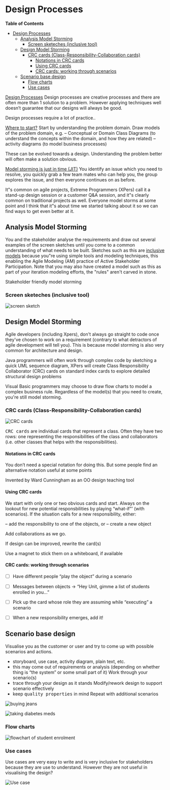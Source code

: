 # Design Processes

<!-- markdown-toc start - Don't edit this section. Run M-x markdown-toc-refresh-toc -->
**Table of Contents**

- [Design Processes](#design-processes)
    - [Analysis Model Storming](#analysis-model-storming)
        - [Screen sketeches (inclusive tool)](#screen-sketeches-inclusive-tool)
    - [Design Model Storming](#design-model-storming)
        - [CRC cards (Class-Responsibility-Collaboration cards)](#crc-cards-class-responsibility-collaboration-cards)
            - [Notations in CRC cards](#notations-in-crc-cards)
            - [Using CRC cards](#using-crc-cards)
            - [CRC cards: working through scenarios](#crc-cards-working-through-scenarios)
    - [Scenario base design](#scenario-base-design)
        - [Flow charts](#flow-charts)
        - [Use cases](#use-cases)

<!-- markdown-toc end -->



[Design Processes][agilemodeling] Design processes are creative processes and there are often more than 1 solution to a problem. However applying techniques well doesn’t guarantee that our designs will always be good.

Design processes require a lot of practice..

[Where to start?][agilemodeling] Start by understanding the problem domain. Draw models of the problem domain, e.g.
      – Conceptual or Domain Class Diagrams (to understand the
      concepts within the domain, and how they are related)
      – activity diagrams (to model business processes)

These can be evolved towards a design. Understanding the problem better will often make a solution obvious.


[Model storming is just in time (JIT)][agilemodeling] You identify an issue which you need to resolve, you quickly grab a few team mates who can help you, the group explores the issue, and then everyone continues on as before. 

It"s common on agile projects, Extreme Programmers (XPers) call it a stand-up design session or a customer Q&A session, and it"s clearly common on traditional projects as well. Everyone model storms at some point and I think that it"s about time we started talking about it so we can find ways to get even better at it.


## Analysis Model Storming

You and the stakeholder analyse the requirements and draw out several examples of the screen sketches until you come to a common understanding of what needs to be built. Sketches such as this are [inclusive models][inclusivetools] because you"re using simple tools and modeling techniques, this enabling the Agile Modeling (AM) practice of Active Stakeholder Participation. Note that you may also have created a model such as this as part of your iteration modeling efforts, the "rules" aren't carved in stone.

Stakeholder friendly model storming

### Screen sketeches (inclusive tool)
![screen sketch](/design-process/uiSketchStudentEdit.jpeg "Example of screen sketches")

## Design Model Storming

Agile developers (including Xpers), don't always go straight to code once they've chosen to work on a requirement (contrary to what detractors of agile development will tell you). This is because model storming is also very common for architecture and design. 

Java programmers will often work through complex code by sketching a quick UML sequence diagram, XPers will create Class Responsibility Collaborator (CRC) cards on standard index cards to explore detailed structural design problems

Visual Basic programmers may choose to draw flow charts to model a complex business rule. Regardless of the model(s) that you need to create, you're still model storming.


### CRC cards (Class-Responsibility-Collaboration cards)

![CRC cards](/design-process/crcCardExample.jpg "Example of CRC card")

<kbd>CRC cards</kbd> are individual cards that represent a class. Often they have two rows: one representing the responsibilities of the class and collaborators (i.e. other classes that helps with the responsibilities).

#### Notations in CRC cards
You don’t need a special notation for doing this. But some people find an alternative notation useful at some points

Invented by Ward Cunningham as an OO design teaching tool

#### Using CRC cards
We start with only one or two obvious cards and start. Always on the lookout for new potential responsbilities by playing “what-if”’ (with scenarios). If the situation calls for a new responsibility, either:

– add the responsibility to one of the objects, or
– create a new object

Add collaborations as we go.

If design can be improved, rewrite the card(s)

Use a magnet to stick them on a whiteboard, if available

#### CRC cards: working through scenarios
   

 * [ ] Have different people “play the object” during a scenario

 * [ ] Messages between objects -> “Hey Unit, gimme a list of students enrolled in you…”

 * [ ] Pick up the card whose role they are assuming while “executing” a scenario

 * [ ] When a new responsibility emerges, add it!

## Scenario base design

Visualise you as the customer or user and try to come up with possible scenarios and actions.

* storyboard, use case, activity diagram, plain text, etc.
* this may come out of requirements or analysis (depending on whether thing is “the system” or some small part of it) Work through your scenario(s)
* trace through your design as it stands Modify/rework design to support scenario effectively
* keep <kbd>quality properties</kbd> in mind Repeat with additional scenarios

![buying jeans](/design-process/process1.png "Buying jeans")

![taking diabetes meds](/design-process/process2.png "taking diabetes medication")

### Flow charts
![flowchart of student enrolment](/design-process/process3.png "flowchart of student enrolment")


### Use cases

Use cases are very easy to write and is very inclusive for stakeholders because they are use to understand. However they are not useful in visualising the design?

![Use case](/design-process/process4.png "Use cases")


[agilemodeling]: http://agilemodeling.com/essays/modelStorming.htm
[inclusivetools]: http://agilemodeling.com/essays/inclusiveModels.htm
